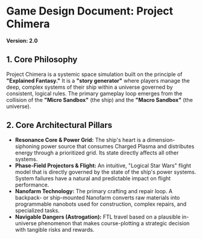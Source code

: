 # Game Design Document: Project Chimera
**Version: 2.0**

## 1. Core Philosophy
Project Chimera is a systemic space simulation built on the principle of **"Explained Fantasy."** It is a **"story generator"** where players manage the deep, complex systems of their ship within a universe governed by consistent, logical rules. The primary gameplay loop emerges from the collision of the **"Micro Sandbox"** (the ship) and the **"Macro Sandbox"** (the universe).

## 2. Core Architectural Pillars
* **Resonance Core & Power Grid:** The ship's heart is a dimension-siphoning power source that consumes Charged Plasma and distributes energy through a prioritized grid. Its state directly affects all other systems.
* **Phase-Field Projectors & Flight:** An intuitive, "Logical Star Wars" flight model that is directly governed by the state of the ship's power systems. System failures have a natural and predictable impact on flight performance.
* **Nanofarm Technology:** The primary crafting and repair loop. A backpack- or ship-mounted Nanofarm converts raw materials into programmable nanobots used for construction, complex repairs, and specialized tasks.
* **Navigable Dangers (Astrogation):** FTL travel based on a plausible in-universe phenomenon that makes course-plotting a strategic decision with tangible risks and rewards.
